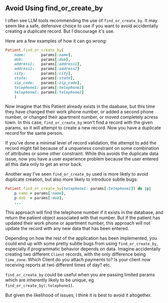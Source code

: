 ## Avoid Using find_or_create_by

I often see LLM tools recommending the use of `find_or_create_by`.  It may seem like a safe, defensive choice to use if you want to avoid accidentally creating a duplicate record. But I discourage it's use.

Here are a few examples of how it can go wrong: 

```ruby
Patient.find_or_create_by(
	name:       params[:name],
	dob:        params[:dob],
	address1:   params[:address1],
	address2:   params[:address2]
	city:       params[:city],
	state:      params[:state],
	zip_code:   params[:zip_code],
	telephone1: params[:telephone1]
	telephone2: params[:telephone2]
    )
```

Now imagine that this Patient already exists in the daabase, but this time they have changed their work phone number, or added a second phone number, or changed their apartment number, or moved completely acress town.  In this case, `find_or_create_by` won't find a record with the given params, so it will attempt to create a new record.  Now you have a duplicate record for the same person. 

If you've done a minimal level of record validation, the attempt to add the record might fail because of a unqueness constraint on some combination of attributes or some other constraint. While this avoids the duplicate data issue, now you have a user experience problem because the user entered all this data only to get an error back.

Another way I've seen `find_or_create_by` used is more likely to avoid duplicate creation, but also more likely to introduce subtle bugs: 

```ruby
Patient.find_or_create_by(telephone1: params[:telephone1]) do |p|
	p.name = params[:name],
	p.dob  = params[:dob],
	...
```

This approach will find the telephone number if it exists in the database, and return the patient object associated with that number. But if the patient has updated their work phone or apartment number, this approach will not update the record with any new data that has been entered.  

Depending on how the rest of the application has been implemented, you could end up with some pretty subtle bugs from using `find_or_create_by`, especially if programmatic behavior depends on data.  Imagine accidentally creating two different `Client` records, with the only difference being `time_zone`.  Which Client do you attach payments to?  Is your client now receiving reports at two different times of day? etc. 

`find_or_create_by` could be useful when you are passing limited params which are inherently likely to be unique, eg `find_or_create_by(:telephone1]`.  

But given the likelihood of issues, I think it is best to avoid it altogether.
